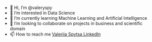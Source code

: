 - 👋 Hi, I’m @valeryspy
- 👀 I’m interested in Data Science
- 🌱 I’m currently learning Machine Learning and Artificial Intelligence
- 💞️ I’m looking to collaborate on projects in business and scientific domain
- 📫 How to reach me [Valeriia Spytsa LinkedIn](https://www.linkedin.com/in/valeriia-spytsa-b4105a110/)

<!---
valeryspy/valeryspy is a ✨ special ✨ repository because its `README.md` (this file) appears on your GitHub profile.
You can click the Preview link to take a look at your changes.
--->
